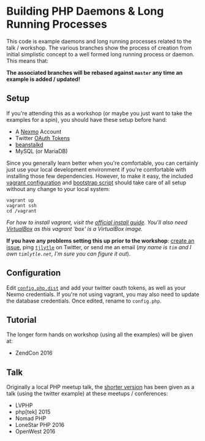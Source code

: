 Building PHP Daemons & Long Running Processes
=============================================
This code is example daemons and long running processes related to the talk / workshop. The various branches show the 
process of creation from initial simplistic concept to a well formed long running process or daemon. This means that:
 
**The associated branches will be rebased against `master` any time an example is added / updated!**

Setup
-----
If you're attending this as a workshop (or maybe you just want to take the examples for a spin), you should have these
setup before hand:
- A [Nexmo][nexmo] Account 
- Twitter [OAuth Tokens][twitter] 
- [beanstalkd][beanstalkd]
- MySQL (or MariaDB)

Since you generally learn better when you're comfortable, you can certainly just use your local development environment
if you're comfortable with installing those few dependencies. However, to make it easy, the included [vagrant 
configuration](./Vagrantfile) and [bootstrap script](./vagrant/bootstrap.sh) should take care of all setup without any 
change to your local system:
    
    vagrant up
    vagrant ssh
    cd /vagrant
    
_For how to install vagrant, visit the [official install guide][vagrant]. You'll also need [VirtualBox][virtualbox] as
this vagrant 'box' is a VirtualBox image._

**If you have any problems setting this up prior to the workshop**: [create an issue](./issues/new), ping [`tjlytle`][t] 
on Twitter, or send me an email (_my name is `tim` and I own `timlytle.net`, I'm sure you can figure it out_).

Configuration
-------------
Edit [`config.php.dist`](./config.php.dist) and add your twitter oauth tokens, as well as your Nexmo credentials. If 
you're not using vagrant, you may also need to update the database credentials. Once edited, rename to `config.php`.

Tutorial
--------
The longer form hands on workshop (using all the examples) will be given at:
- ZendCon 2016

Talk
----
Originally a local PHP meetup talk, the [shorter version][talk] has been given as a talk (using the twitter example) 
at these meetups / conferences:
- LVPHP
- php[tek] 2015
- Nomad PHP 
- LoneStar PHP 2016
- OpenWest 2016

[talk]: https://prezi.com/0l3a7q5dywc6/building-php-daemons-and-long-running-processes/
[nexmo]: https://dashboard.nexmo.com/sign-up?utm_source=DEV_REL&utm_medium=github&utm_campaign=tjlytle/daemon-example
[beanstalkd]: http://kr.github.io/beanstalkd/
[twitter]: https://dev.twitter.com/oauth/overview/application-owner-access-tokens
[vagrant]: https://www.vagrantup.com/docs/installation/
[virtualbox]: https://www.vagrantup.com/docs/virtualbox/
[t]: https://twitter.com/tjlytle